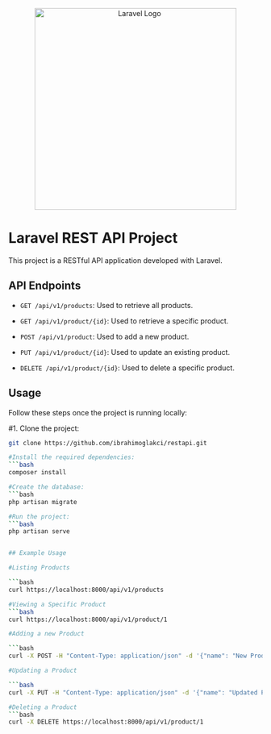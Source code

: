<p align="center"><a href="https://laravel.com" target="_blank"><img src="https://raw.githubusercontent.com/laravel/art/master/logo-lockup/5%20SVG/2%20CMYK/1%20Full%20Color/laravel-logolockup-cmyk-red.svg" width="400" alt="Laravel Logo"></a></p>

# Laravel REST API Project

This project is a RESTful API application developed with Laravel.

## API Endpoints

- `GET /api/v1/products`: Used to retrieve all products.

- `GET /api/v1/product/{id}`: Used to retrieve a specific product.

- `POST /api/v1/product`: Used to add a new product.

- `PUT /api/v1/product/{id}`: Used to update an existing product.

- `DELETE /api/v1/product/{id}`: Used to delete a specific product.

## Usage

Follow these steps once the project is running locally:

#1. Clone the project:
   ```bash
   git clone https://github.com/ibrahimoglakci/restapi.git

#Install the required dependencies:
 ```bash
  composer install

#Create the database:
 ```bash
  php artisan migrate

#Run the project:
 ```bash
  php artisan serve


## Example Usage

#Listing Products

 ```bash
  curl https://localhost:8000/api/v1/products

#Viewing a Specific Product
```bash
curl https://localhost:8000/api/v1/product/1

#Adding a new Product

```bash
curl -X POST -H "Content-Type: application/json" -d '{"name": "New Product", "price": 20.0}' https://localhost:8000/api/v1/product

#Updating a Product

```bash
curl -X PUT -H "Content-Type: application/json" -d '{"name": "Updated Product", "price": 25.0}' https://localhost:8000/api/v1/product/1

#Deleting a Product
```bash
curl -X DELETE https://localhost:8000/api/v1/product/1







   

